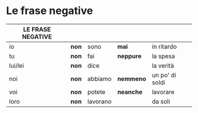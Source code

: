 # Le frase negative

| LE FRASE NEGATIVE |         |          |             |                 |
| ----------------- | ------- | -------- | ----------- | --------------- |
| io                | **non** | sono     | **mai**     | in ritardo      |
| tu                | **non** | fai      | **neppure** | la spesa        |
| lui/lei           | **non** | dice     |             | la verità       |
| noi               | **non** | abbiamo  | **nemmeno** | un po' di soldi |
| voi               | **non** | potete   | **neanche** | lavorare        |
| loro              | **non** | lavorano |             | da soli         |